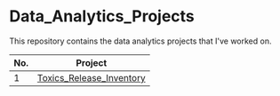 # Data_Analytics_Projects

This repository contains the data analytics projects that I've worked on.

| No. | Project|
|-------|------------------------|
|1| [Toxics_Release_Inventory](https://github.com/abrhame12/portfolio_projects/tree/main/Toxic_Releases_Inventory)|

